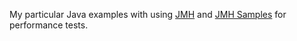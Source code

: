 My particular Java examples with using [JMH][1] and [JMH Samples][2] for performance tests.

 [1]: http://openjdk.java.net/projects/code-tools/jmh/
 [2]: http://hg.openjdk.java.net/code-tools/jmh/file/tip/jmh-samples/src/main/java/org/openjdk/jmh/samples/